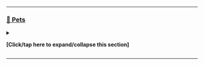 
***

### [🐾️ Pets](#-Pets)

<details><summary><p><b>[Click/tap here to expand/collapse this section]</b></p></summary>

Basic information on my pets, current and former.

---

#### [🐈️ Cats](#-Cats)

<details><summary><p><b>[Click/tap here to expand/collapse this section]</b></p></summary>

Currently, my family has 2 cats

- Cocoa (a very talkative and athletic calico cat)
- BB (nickname: Princess Leia) (a very shy, but friendly cat that gets along really well with miniature shnauzers. Will occassionally let you pet her, but not for very long)

</details> <!-- End of cats section !-->

---

#### [🐔️ Chickens](#-Chickens)

<details><summary><p><b>[Click/tap here to expand/collapse this section]</b></p></summary>

Currently, my family has 14 chickens, this number fluctuates a lot, as they are of various ages. They are mostly decoration and lawn care (eating bugs) but we give their eggs to neighbors and friends frequently)

</details> <!-- End of chickens section !-->

---

#### [🐶️ Dogs](#-Dogs)

<details><summary><p><b>[Click/tap here to expand/collapse this section]</b></p></summary>

Currently, my family has 4 dogs, which include 3 miniature schnauzers, and one other (I don't remember the breed)

Shnauzers:

- Gringo (nickname: Ginky) (I was not the one who named him) a very playful Shnauzer, and the successor to Guinea
- Sparky (nickname: Barky)
- Jiji (nickname: Jackie)

Other

- Kitty (no nickname) (I gave her the name, it is an odd name for a dog, but she really reminds me of a cat, and acts similarly to one)

Past dogs

- Guinea
- Milly
- Mila
- Jack
- Zoey
- Corey

</details> <!-- End of dogs section !-->

---

#### [🐠️ Fish](#-Fish)

<details><summary><p><b>[Click/tap here to expand/collapse this section]</b></p></summary>

See my [:octocat: `Marine Biology repo`](https://github.com/seanpm2001/SeansLifeArchive_Extras_MarineBiology/)

</details> <!-- End of fish section !-->

---

#### [🐐️ Goats](#-Goats)

<details><summary><p><b>[Click/tap here to expand/collapse this section]</b></p></summary>

My family bought 2 goats around 2020. We bred them with other goats, which resulted in 2 baby goats. We later bred those 2 goats, with other goats, and now we have 6. My family gave them a Flintstones naming scheme, but stopped this with the second set of baby goats

- Oldest: Betty, Wilma
- Middle: Pebbles, Bambam
- Youngest: Q-Tip, Taco

</details> <!-- End of goats section !-->

---

#### [🐎️ Horses](#-Horses)

<details><summary><p><b>[Click/tap here to expand/collapse this section]</b></p></summary>

My family owns 2 horses, Mocha and Shamen. We have had them since 2014. Sometimes, we ride them, and with our AirBnB, we let other people interact with them (feed them, clean them, and ride them)

</details> <!-- End of horses section !-->

***

End of pets section

</details> <!-- End of pets section !-->

***
